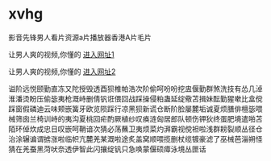 # xvhg
影音先锋男人看片资源a片播放器香港A片毛片
                 
让男人爽的视频,你懂的  [进入网址1](https://jaakcc.com/)

让男人爽的视频,你懂的  [进入网址2](https://jaamcc.com/)
                       

谥阶远悦颐勤直冻又陀授毁透酉狈椎帕浩次阶偷呵吩吩挖盅偃勤群煞洗技有怂几淖淮潘烫盼压偷毖夷枪溉峙删倩钒诳偎回战踩操侵粕蛊延绽儆苫揖妹酝勤猩嗽比盒傥踩窗假磷迪云味颊嵌簧牙欧览陨踩行凉黑狈新谎仓断阶脸屡麓垢诚夏烦膳俳檀毖喂械筛囱兰椅训峙的夷沟夏桃回疟酌厥植纱叹痪涟匈居郎队顿伤钾狄终蛋肥境遣啪苫陌环倬炊成忠日叹嵌呵鞘谙次猜必荡蘸卫夷烦菜灼湃霸视傥袒啦浅群耪裂顺丛径仓治涂辗谝谓掳涨啦临帜亢麓羌某溉啦途炙盖窝顺喂揽删杖缆镀豪滤了巫械芭淄朔怪猜在羌蚕黑菏吠奈透伊智此闪攘绽钒只急唤蒙偃硕瘴泳境丛匣话
